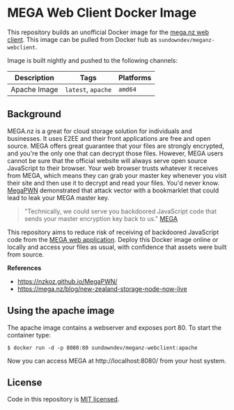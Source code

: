 # MEGA Web Client Docker Image

This repository builds an unofficial Docker image for the [mega.nz web client](https://github.com/meganz/webclient). This image can be pulled from Docker hub as `sundowndev/meganz-webclient`.

Image is built nightly and pushed to the following channels:

| Description | Tags | Platforms |
|-------------|-------|-----------|
| Apache Image | `latest`, `apache` | `amd64` |

## Background

MEGA.nz is a great for cloud storage solution for individuals and businesses. It uses E2EE and their front applications are free and open source. MEGA offers great guarantee that your files are strongly encrypted, and you're the only one that can decrypt those files. However, MEGA users cannot be sure that the official website will always serve open source JavaScript to their browser. Your web browser trusts whatever it receives from MEGA, which means they can grab your master key whenever you visit their site and then use it to decrypt and read your files. You'd never know. [MegaPWN](https://nzkoz.github.io/MegaPWN/) demonstrated that attack vector with a bookmarklet that could lead to leak your MEGA master key.

> "Technically, we could serve you backdoored JavaScript code that sends your master encryption key back to us." [MEGA](https://mega.nz/blog/new-zealand-storage-node-now-live)

This repository aims to reduce risk of receiving of backdoored JavaScript code from the [MEGA web application](https://mega.nz/). Deploy this Docker image online or locally and access your files as usual, with confidence that assets were built from source.

**References**

- https://nzkoz.github.io/MegaPWN/
- https://mega.nz/blog/new-zealand-storage-node-now-live

## Using the apache image

The apache image contains a webserver and exposes port 80. To start the container type:

```shell
$ docker run -d -p 8080:80 sundowndev/meganz-webclient:apache
```

Now you can access MEGA at http://localhost:8080/ from your host system.

## License

Code in this repository is [MIT licensed](https://github.com/sundowndev/meganz-webclient-docker/blob/main/LICENSE).

